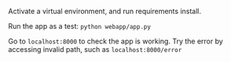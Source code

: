 Activate a virtual environment, and run requirements install.

Run the app as a test:
`python webapp/app.py`

Go to `localhost:8000` to check the app is working.
Try the error by accessing invalid path, such as `localhost:8000/error`
